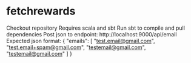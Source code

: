 # fetchrewards
Checkout repository
Requires scala and sbt 
Run sbt to compile and pull dependencies 
Post json to endpoint: http://localhost:9000/api/email
Expected json format:
{
    "emails": [
        "test.email@gmail.com",
        "test.email+spam@gmail.com",
        "testemail@gmail.com",
        "testemail@gmail.com"
    ]
}
